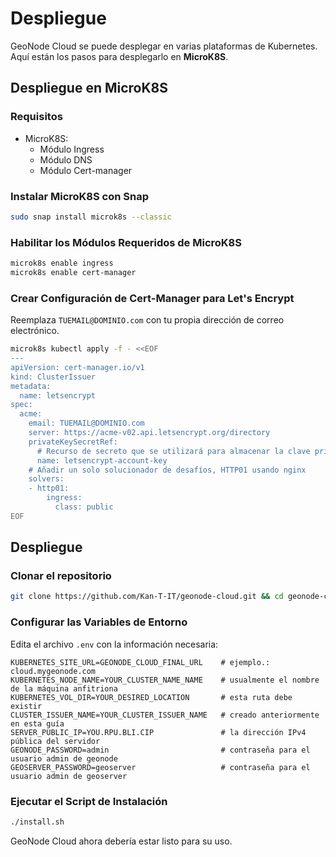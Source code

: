 # Despliegue

GeoNode Cloud se puede desplegar en varias plataformas de Kubernetes. Aquí están los pasos para desplegarlo en **MicroK8S**.

## Despliegue en MicroK8S

### Requisitos

* MicroK8S:
    * Módulo Ingress
    * Módulo DNS
    * Módulo Cert-manager

### Instalar MicroK8S con Snap

```bash
sudo snap install microk8s --classic
```

### Habilitar los Módulos Requeridos de MicroK8S

```bash
microk8s enable ingress
microk8s enable cert-manager
```

### Crear Configuración de Cert-Manager para Let's Encrypt

Reemplaza `TUEMAIL@DOMINIO.com` con tu propia dirección de correo electrónico.

```bash
microk8s kubectl apply -f - <<EOF
---
apiVersion: cert-manager.io/v1
kind: ClusterIssuer
metadata:
  name: letsencrypt
spec:
  acme:
    email: TUEMAIL@DOMINIO.com
    server: https://acme-v02.api.letsencrypt.org/directory
    privateKeySecretRef:
      # Recurso de secreto que se utilizará para almacenar la clave privada de la cuenta.
      name: letsencrypt-account-key
    # Añadir un solo solucionador de desafíos, HTTP01 usando nginx
    solvers:
    - http01:
        ingress:
          class: public
EOF
```

## Despliegue

### Clonar el repositorio

```bash
git clone https://github.com/Kan-T-IT/geonode-cloud.git && cd geonode-cloud
```

### Configurar las Variables de Entorno

Edita el archivo `.env` con la información necesaria:

```env
KUBERNETES_SITE_URL=GEONODE_CLOUD_FINAL_URL    # ejemplo.: cloud.mygeonode.com
KUBERNETES_NODE_NAME=YOUR_CLUSTER_NAME_NAME    # usualmente el nombre de la máquina anfitriona
KUBERNETES_VOL_DIR=YOUR_DESIRED_LOCATION       # esta ruta debe existir
CLUSTER_ISSUER_NAME=YOUR_CLUSTER_ISSUER_NAME   # creado anteriormente en esta guía
SERVER_PUBLIC_IP=YOU.RPU.BLI.CIP               # la dirección IPv4 pública del servidor
GEONODE_PASSWORD=admin                         # contraseña para el usuario admin de geonode
GEOSERVER_PASSWORD=geoserver                   # contraseña para el usuario admin de geoserver
```

### Ejecutar el Script de Instalación

```bash
./install.sh
```

GeoNode Cloud ahora debería estar listo para su uso.
